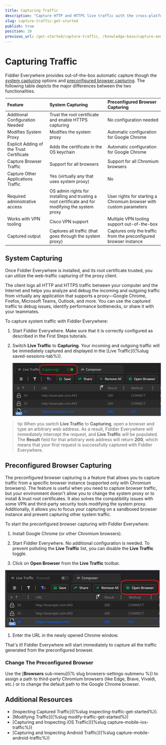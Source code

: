 ```yaml
---
title: Capturing Traffic
description: "Capture HTTP and HTTPS live traffic with the cross-platform, web-debugging, HTTP-proxy Telerik Fiddler Everywhere tool."
slug: capture-traffic-get-started
publish: true
position: 10
previous_url: /get-started/capture-traffic, /knowledge-base/capture-and-inspect-web-traffic
---
```


# Capturing Traffic

Fiddler Everywhere provides out-of-the-box automatic capture though the [system capturing](@system-capturing) options and [preconfigured browser capturing](#preconfigured-browser-capturing). The following table depicts the major differences between the two functionalities.


| Feature | System Capturing | Preconfigured Browser Capturing  |
|:-----------------|:--------------------------------|:-----------------|
| Additional Configuration Needed  | Trust the root certificate and enable HTTPS capturing | No configuration needed |
| Modifies System Proxy |  Modifies the system proxy | Automatic configuration for Google Chrome |
| Explicit Adding of the Trust Certificate |  Adds the certificate in the OS keychain | Automatic configuration for Google Chrome |
| Capture Browser Traffic | Support for all browsers  | Support for all Chromium browsers | 
| Capture Other Applications Traffic | Yes (virtually any that uses system proxy) | No | 
| Required administrative access | OS admin rights for installing and trusting a root certificate and for modifying the system proxy | User rights for starting a Chromium browser with custom parameters |
| Works with VPN tooling | Cisco VPN support | Multiple VPN tooling support out-of-the-box |
| Captured output | Captures all traffic (that goes through the system proxy) | Captures only the traffic from the preconfigured browser instance | 


## System Capturing

Once Fiddler Everywhere is installed, and its root certificate trusted, you can utilize the web-traffic capturing of the proxy client.

The client logs all HTTP and HTTPS traffic between your computer and the Internet and helps you analyze and debug the incoming and outgoing traffic from virtually any application that supports a proxy&mdash;Google Chrome, Firefox, Microsoft Teams, Outlook, and more. You can use the captured traffic to debug issues, identify performance bottlenecks, or share it with your teammates.

To capture system traffic with Fiddler Everywhere:

1. Start Fiddler Everywhere. Make sure that it is correctly configured as described in the First Steps tutorials.

1. Switch **Live Traffic** to **Capturing**. Your incoming and outgoing traffic will be immediately captured and displayed in the [Live Traffic]({%slug saved-sessions-tab%}).

    ![Enabling Live Traffic](../../images/get-started/get-started-toggle.png)

>tip When you switch **Live Traffic** to **Capturing**, open a browser and type an arbitrary web address. As a result, Fiddler Everywhere will immediately intercept the request, and **Live Traffic** will be populated. The **Result** field for that arbitrary web address will return **200**, which means that your first request is successfully captured with Fiddler Everywhere.



## Preconfigured Browser Capturing

The preconfigured browser capturing is a feature that allows you to capture traffic from a specific browser instance (supported only with Chromium browsers). The feature is useful when you need to capture browser traffic, but your environment doesn't allow you to change the system proxy or to install & trust root certificates. It also solves the compatibility issues with some VPN and third-party security tools modifying the system proxy. Additionally, it allows you to focus your capturing on a sandboxed browser instance and prevent capturing other system traffic.

To start the preconfigured browser capturing with Fiddler Everywhere:

1. Install Google Chrome (or other Chromium browsers).

1. Start Fiddler Everywhere. No additional configuration is needed. To prevent polluting the **Live Traffic** list, you can disable the **Live Traffic** toggle.

1. Click on **Open Browser** from the **Live Traffic** toolbar.

  ![the "Open Browser" option for opening preconfigured browser for automatic capture](../../images/get-started/get-started-open-browser.png)

1. Enter the URL in the newly opened Chrome window.


That's it! Fiddler Everywhere will start immediately to capture all the traffic generated from the preconfigured browser.


### Change The Preconfigured Browser


Use the [**Browsers** sub-menu]({% slug browsers-settings-submenu %}) to assign a path to third-party Chromium browsers (like Edge, Brave, Vivaldi, etc.) or to change the default path to the Google Chrome browser. 


## Additional Resources

- [Inspecting Captured Traffic]({%slug inspecting-traffic-get-started%}).
- [Modifying Traffic]({%slug modify-traffic-get-started%})
- [Capturing and Inspecting iOS Traffic]({%slug capture-mobile-ios-traffic%})
- [Capturing and Inspecting Android Traffic]({%slug capture-mobile-android-traffic%})
